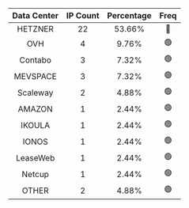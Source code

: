 | Data Center | IP Count | Percentage | Freq |
|:------------:|:--------:|:-----------:|:-----:|
| HETZNER | 22 | 53.66% | 🔴 |
| OVH | 4 | 9.76% | 🟢 |
| Contabo | 3 | 7.32% | 🟢 |
| MEVSPACE | 3 | 7.32% | 🟢 |
| Scaleway | 2 | 4.88% | 🟢 |
| AMAZON | 1 | 2.44% | 🟢 |
| IKOULA | 1 | 2.44% | 🟢 |
| IONOS | 1 | 2.44% | 🟢 |
| LeaseWeb | 1 | 2.44% | 🟢 |
| Netcup | 1 | 2.44% | 🟢 |
| OTHER | 2 | 4.88% | 🟢 |